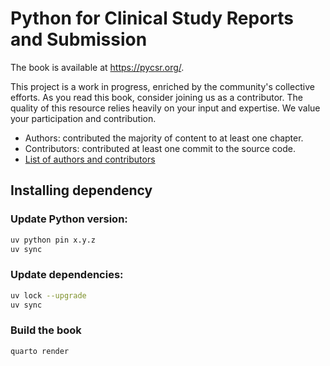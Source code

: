# Python for Clinical Study Reports and Submission

The book is available at <https://pycsr.org/>.

This project is a work in progress, enriched by the community's collective efforts.
As you read this book, consider joining us as a contributor.
The quality of this resource relies heavily on your input and expertise.
We value your participation and contribution.

- Authors: contributed the majority of content to at least one chapter.
- Contributors: contributed at least one commit to the source code.
- [List of authors and contributors](https://pycsr.org/preface.html#authors-and-contributors)

## Installing dependency 

### Update Python version:

```bash
uv python pin x.y.z
uv sync
```

### Update dependencies:

```bash
uv lock --upgrade
uv sync
```

### Build the book

```bash 
quarto render
```